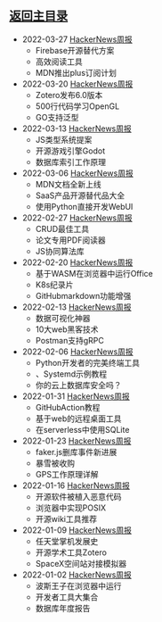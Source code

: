 ## [返回主目录](../README.md)

- 2022-03-27 [HackerNews周报](./2022Q1/2022-03-Hacker-News.md)
  - Firebase开源替代方案
  - 高效阅读工具
  - MDN推出plus订阅计划
- 2022-03-20 [HackerNews周报](./2022Q1/2022-03-Hacker-News.md)
  - Zotero发布6.0版本
  - 500行代码学习OpenGL
  - GO支持泛型
- 2022-03-13 [HackerNews周报](./2022Q1/2022-03-Hacker-News.md)
  - JS类型系统提案
  - 开源游戏引擎Godot
  - 数据库索引工作原理
- 2022-03-06 [HackerNews周报](./2022Q1/2022-03-Hacker-News.md)
  - MDN文档全新上线
  - SaaS产品开源替代品大全
  - 使用Python直接开发WebUI
- 2022-02-27 [HackerNews周报](./2022Q1/2022-02-Hacker-News.md)
  - CRUD最佳工具
  - 论文专用PDF阅读器
  - JS协同算法库
- 2022-02-20 [HackerNews周报](./2022Q1/2022-02-Hacker-News.md)
  - 基于WASM在浏览器中运行Office
  - K8s纪录片
  - GitHubmarkdown功能增强
- 2022-02-13 [HackerNews周报](./2022Q1/2022-02-Hacker-News.md)
  - 数据可视化神器
  - 10大web黑客技术
  - Postman支持gRPC
- 2022-02-06 [HackerNews周报](./2022Q1/2022-02-Hacker-News.md)
  - Python开发者的完美终端工具
  - 、Systemd示例教程
  - 你的云上数据库安全吗？
- 2022-01-31 [HackerNews周报](./2022Q1/2022-01-Hacker-News.md)
  - GitHubAction教程
  - 基于web的远程桌面工具
  - 在serverless中使用SQLite
- 2022-01-23 [HackerNews周报](./2022Q1/2022-01-Hacker-News.md)
  - faker.js删库事件新进展
  - 暴雪被收购
  - GPS工作原理详解
- 2022-01-16 [HackerNews周报](./2022Q1/2022-01-Hacker-News.md)
  - 开源软件被植入恶意代码
  - 浏览器中实现POSIX
  - 开源wiki工具推荐
- 2022-01-09 [HackerNews周报](./2022Q1/2022-01-Hacker-News.md)
  - 任天堂掌机发展史
  - 开源学术工具Zotero
  - SpaceX空间站对接模拟器
- 2022-01-02 [HackerNews周报](./2022Q1/2022-01-Hacker-News.md)
  - 波斯王子在浏览器中运行
  - 开发者工具大集合
  - 数据库年度报告
